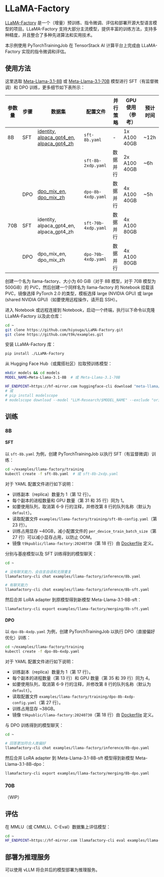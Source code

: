 # LLaMA-Factory

[LLaMA-Factory](https://github.com/hiyouga/LLaMA-Factory) 是一个（增量）预训练、指令微调、评估和部署开源大型语言模型的项目。LLaMA-Factory 支持大部分主流模型，提供丰富的训练方法，支持多种精度，并且整合了多种先进算法和实用技术。

本示例使用 PyTorchTrainingJob 在 TensorStack AI 计算平台上完成由 LLaMA-Factory 实现的指令微调和评估。

## 使用方法

这里选取 [Meta-Llama-3.1-8B](https://huggingface.co/meta-llama/Meta-Llama-3.1-8B) 或 [Meta-Llama-3.1-70B](https://huggingface.co/meta-llama/Meta-Llama-3.1-70B) 模型进行 SFT（有监督微调）和 DPO 训练，更多细节如下表所示：

| 参数量 | 步骤 | 数据集                                                                                                                                                                                                                                                                            | 配置文件            | 并行策略 | GPU 使用（参考） | 预计时间 |
| ------ | ---- | --------------------------------------------------------------------------------------------------------------------------------------------------------------------------------------------------------------------------------------------------------------------------------- | ------------------- | -------- | ---------------- | -------- |
| 8B     | SFT  | [identity](https://github.com/hiyouga/LLaMA-Factory/blob/625a0e32c47aeb72a6fe9c3536914996912e89d4/data/identity.json), [alpaca_gpt4_en](https://github.com/Instruction-Tuning-with-GPT-4/GPT-4-LLM), [alpaca_gpt4_zh](https://github.com/Instruction-Tuning-with-GPT-4/GPT-4-LLM) | `sft-8b.yaml`       | -        | 1x A100 40GB     | ~12h     |
|        |      |                                                                                                                                                                                                                                                                                   | `sft-8b-2xdp.yaml`  | 数据并行 | 2x A100 40GB     | ~6h      |
|        | DPO  | [dpo_mix_en](https://huggingface.co/datasets/hiyouga/DPO-En-Zh-20k), [dpo_mix_zh](https://huggingface.co/datasets/hiyouga/DPO-En-Zh-20k)                                                                                                                                          | `dpo-8b-4xdp.yaml`  | 数据并行 | 4x A100 40GB     | ~5h      |
| 70B    | SFT  | identity, alpaca_gpt4_en, alpaca_gpt4_zh                                                                                                                                                                                                                                          | `sft-70b-4xdp.yaml` | 数据并行 | 4x A100 80GB     |          |
|        | DPO  | dpo_mix_en, dpo_mix_zh                                                                                                                                                                                                                                                            | `dpo-70b-4xdp.yaml` | 数据并行 | 4x A100 80GB     |          |

创建一个名为 llama-factory、大小为 60 GiB（对于 8B 模型，对于 70B 模型为 500GiB）的 PVC，然后创建一个同样名为 llama-factory 的 Notebook 挂载该 PVC，镜像选择 PyTorch 2.0 的类型，模板选择 large (NVIDIA GPU) 或 large (shared NVIDIA GPU)（如要使用远程操作，请开启 SSH）。

进入 Notebook 或远程连接到 Notebook，启动一个终端，执行以下命令以克隆 LLaMA-Factory 以及此仓库：

```bash
cd ~
git clone https://github.com/hiyouga/LLaMA-Factory.git
git clone https://github.com/t9k/examples.git
```

安装 LLaMA-Factory 库：

```bash
pip install ./LLaMA-Factory
```

从 Hugging Face Hub（或魔搭社区）拉取预训练模型：

```bash
mkdir models && cd models
MODEL_NAME=Meta-Llama-3.1-8B  # 或 Meta-Llama-3.1-70B

HF_ENDPOINT=https://hf-mirror.com huggingface-cli download "meta-llama/$MODEL_NAME" --exclude "original/*" --local-dir "./$MODEL_NAME" --local-dir-use-symlinks False --token <HF_TOKEN>
# 或
# pip install modelscope
# modelscope download --model "LLM-Research/$MODEL_NAME" --exclude "original/*" --local_dir "./$MODEL_NAME"
```

## 训练

### 8B

#### SFT

以 `sft-8b.yaml` 为例，创建 PyTorchTrainingJob 以执行 SFT（有监督微调）训练：

```bash
cd ~/examples/llama-factory/training
kubectl create -f sft-8b.yaml  # 或 sft-8b-2xdp.yaml
```

对于 YAML 配置文件进行如下说明：

* 训练副本（replica）数量为 1（第 12 行）。
* 每个副本的进程数量和 GPU 数量（第 31 和 35 行）同为 1。
* 如要使用队列，取消第 6-9 行的注释，并修改第 8 行的队列名称（默认为 `default`）。
* 读取配置文件 `examples/llama-factory/training/sft-8b-config.yaml`（第 23 行）。
* 训练占用显存 ~40GB，减小配置文件的 `per_device_train_batch_size`（第 27 行）可以减小显存占用，以防止 OOM。
* 镜像 `t9kpublic/llama-factory:20240730`（第 18 行）由 [Dockerfile](./Dockerfile) 定义。

分别与基座模型以及 SFT 训练得到的模型聊天：

```bash
cd ~

# 没有聊天能力，会自言自语和无限重复
llamafactory-cli chat examples/llama-factory/inference/8b.yaml

# 有聊天能力
llamafactory-cli chat examples/llama-factory/inference/8b-sft.yaml
```

然后合并 LoRA adapter 到原模型得到新模型 Meta-Llama-3.1-8B-sft：

```bash
llamafactory-cli export examples/llama-factory/merging/8b-sft.yaml
```

#### DPO

以 `dpo-8b-4xdp.yaml` 为例，创建 PyTorchTrainingJob 以执行 DPO（直接偏好优化）训练：

```bash
cd ~/examples/llama-factory/training
kubectl create -f dpo-8b-4xdp.yaml
```

对于 YAML 配置文件进行如下说明：

* 训练副本（replica）数量为 1（第 17 行）。
* 每个副本的进程数量（第 13 行）和 GPU 数量（第 35 和 39 行）同为 4。
* 如要使用队列，取消第 6-9 行的注释，并修改第 8 行的队列名称（默认为 `default`）。
* 读取配置文件 `examples/llama-factory/training/dpo-8b-4xdp-config.yaml`（第 27 行）。
* 训练占用显存 ~38GB。
* 镜像 `t9kpublic/llama-factory:20240730`（第 18 行）由 [Dockerfile](./Dockerfile) 定义。

与 DPO 训练得到的模型聊天：

```bash
cd ~

# 回答更加符合人类偏好
llamafactory-cli chat examples/llama-factory/inference/8b-dpo.yaml
```

然后合并 LoRA adapter 到 Meta-Llama-3.1-8B-sft 模型得到新模型 Meta-Llama-3.1-8B-dpo：

```bash
llamafactory-cli export examples/llama-factory/merging/8b-dpo.yaml
```

### 70B

（WIP）

<!-- #### SFT

以 `sft-70b-4xdp.yaml` 为例，创建 PyTorchTrainingJob 以执行 SFT（有监督微调）训练：

```bash
cd ~/examples/llama-factory/training
kubectl create -f sft-70b-4xdp.yaml
```

对于 YAML 配置文件进行如下说明：

* 训练副本（replica）数量为 1（第 17 行）。
* 每个副本的进程数量（第 13 行）和 GPU 数量（第 35 和 39 行）同为 4。
* 如要使用队列，取消第 6-9 行的注释，并修改第 8 行的队列名称（默认为 `default`）。
* 读取配置文件 `examples/llama-factory/training/sft-70b-4xdp-config.yaml`（第 23 行）。
* 训练占用显存 ~GB，减小配置文件的 `per_device_train_batch_size`（第 29 行）可以减小显存占用，以防止 OOM。
* 镜像 `t9kpublic/llama-factory:20240730`（第 23 行）由 [Dockerfile](./Dockerfile) 定义。

然后合并 LoRA adapter 到原模型得到新模型 Meta-Llama-3.1-70B-sft：

```bash
llamafactory-cli export examples/llama-factory/merging/70b-sft.yaml
``` -->

## 评估

在 MMLU（或 CMMLU、C-Eval）数据集上评估模型：

```bash
cd ~
HF_ENDPOINT=https://hf-mirror.com llamafactory-cli eval examples/llama-factory/evaluation/8b.yaml  # 或 8b-sft.yaml, 8b-dpo.yaml
```

## 部署为推理服务

可以使用 vLLM 将合并后的模型部署为推理服务。
